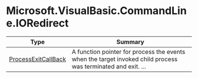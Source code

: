 ﻿
# Microsoft.VisualBasic.CommandLine.IORedirect

|Type|Summary|
|----|-------|
|<a href="#" onClick="load('/docs/Microsoft.VisualBasic.CommandLine.IORedirect/ProcessExitCallBack.md')">ProcessExitCallBack</a>|A function pointer for process the events when the target invoked child process was terminated and exit. ...|

